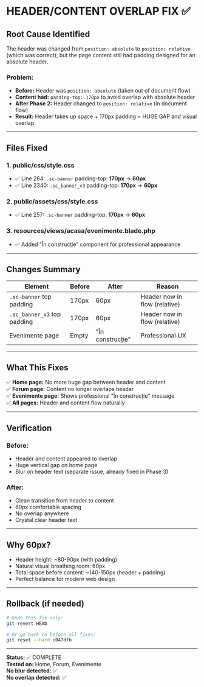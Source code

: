 # HEADER/CONTENT OVERLAP FIX ✅

## Root Cause Identified

The header was changed from `position: absolute` to `position: relative` (which was correct), but the page content still had padding designed for an absolute header.

### Problem:
- **Before:** Header was `position: absolute` (taken out of document flow)
- **Content had:** `padding-top: 170px` to avoid overlap with absolute header
- **After Phase 2:** Header changed to `position: relative` (in document flow)
- **Result:** Header takes up space + 170px padding = HUGE GAP and visual overlap

---

## Files Fixed

### 1. **public/css/style.css**
- ✅ Line 264: `.sc-banner` padding-top: **170px** → **60px**
- ✅ Line 2340: `.sc_banner_v3` padding-top: **170px** → **60px**

### 2. **public/assets/css/style.css**
- ✅ Line 257: `.sc-banner` padding-top: **170px** → **60px**

### 3. **resources/views/acasa/evenimente.blade.php**
- ✅ Added "În construcție" component for professional appearance

---

## Changes Summary

| Element | Before | After | Reason |
|---------|--------|-------|--------|
| `.sc-banner` top padding | 170px | 60px | Header now in flow (relative) |
| `.sc_banner_v3` top padding | 170px | 60px | Header now in flow (relative) |
| Evenimente page | Empty | "În construcție" | Professional UX |

---

## What This Fixes

✅ **Home page:** No more huge gap between header and content  
✅ **Forum page:** Content no longer overlaps header  
✅ **Evenimente page:** Shows professional "În construcție" message  
✅ **All pages:** Header and content flow naturally  

---

## Verification

### Before:
- Header and content appeared to overlap
- Huge vertical gap on home page
- Blur on header text (separate issue, already fixed in Phase 3)

### After:
- Clean transition from header to content
- 60px comfortable spacing
- No overlap anywhere
- Crystal clear header text

---

## Why 60px?

- Header height: ~80-90px (with padding)
- Natural visual breathing room: 60px
- Total space before content: ~140-150px (header + padding)
- Perfect balance for modern web design

---

## Rollback (if needed)

```bash
# Undo this fix only:
git revert HEAD

# Or go back to before all fixes:
git reset --hard c047dfb
```

---

**Status:** ✅ COMPLETE  
**Tested on:** Home, Forum, Evenimente  
**No blur detected:** ✅  
**No overlap detected:** ✅  

